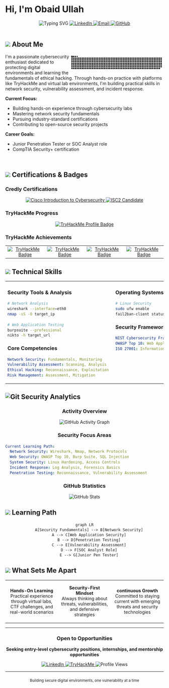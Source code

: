 # Hi, I'm Obaid Ullah

<div align="center">

<picture>
  <source media="(prefers-color-scheme: dark)" srcset="https://readme-typing-svg.demolab.com?font=Fira+Code&size=18&duration=3000&pause=1000&color=FF6B6B&background=00000000&center=true&vCenter=true&width=450&lines=Junior+Cybersecurity+Enthusiast;Network+Defense+Explorer;Ethical+Hacking+Learner">
  <source media="(prefers-color-scheme: light)" srcset="https://readme-typing-svg.demolab.com?font=Fira+Code&size=18&duration=3000&pause=1000&color=DC2626&background=00000000&center=true&vCenter=true&width=450&lines=Junior+Cybersecurity+Enthusiast;Network+Defense+Explorer;Ethical+Hacking+Learner">
  <img src="https://readme-typing-svg.demolab.com?font=Fira+Code&size=18&duration=3000&pause=1000&color=FF6B6B&background=00000000&center=true&vCenter=true&width=450&lines=Junior+Cybersecurity+Enthusiast;Network+Defense+Explorer;Ethical+Hacking+Learner" alt="Typing SVG" />
</picture>

<a href="https://linkedin.com/in/obaidullah-tech" target="_blank">
  <img src="https://img.shields.io/badge/LinkedIn-Connect-0077B5?style=flat&logo=linkedin&logoColor=white" alt="LinkedIn">
</a>
<a href="mailto:obaid@example.com" target="_blank">
  <img src="https://img.shields.io/badge/Email-Contact-D14836?style=flat&logo=gmail&logoColor=white" alt="Email">
</a>
<a href="https://github.com/obaid-git" target="_blank">
  <img src="https://img.shields.io/badge/GitHub-Follow-181717?style=flat&logo=github&logoColor=white" alt="GitHub">
</a>

</div>

<br>

## <img src="https://media.giphy.com/media/L1R1tvI9svkIWwpVYr/giphy.gif" width="35"> About Me

<picture>
  <source media="(prefers-color-scheme: dark)" srcset="https://raw.githubusercontent.com/Platane/snk/output/github-contribution-grid-snake-dark.svg">
  <source media="(prefers-color-scheme: light)" srcset="https://raw.githubusercontent.com/Platane/snk/output/github-contribution-grid-snake.svg">
  <img align="right" alt="Snake eating contributions" width="300" src="https://raw.githubusercontent.com/Platane/snk/output/github-contribution-grid-snake-dark.svg" />
</picture>

I'm a passionate cybersecurity enthusiast dedicated to protecting digital environments and learning the fundamentals of ethical hacking. Through hands-on practice with platforms like TryHackMe and virtual lab environments, I'm building practical skills in network security, vulnerability assessment, and incident response.

**Current Focus:**
- Building hands-on experience through cybersecurity labs
- Mastering network security fundamentals
- Pursuing industry-standard certifications
- Contributing to open-source security projects

**Career Goals:**
- Junior Penetration Tester or SOC Analyst role
- CompTIA Security+ certification

<br clear="right"/>

## <img src="https://media.giphy.com/media/VgCDAzcKvsR6OM0uWg/giphy.gif" width="35"> Certifications & Badges

### Credly Certifications
<div align="center">

<a href="https://www.credly.com/badges/cisco-introduction-to-cybersecurity" target="_blank">
  <img src="https://images.credly.com/size/150x150/images/af8c6b4e-fc31-47c4-8dcb-eb7a2065dc5b/I2CS__1_.png" alt="Cisco Introduction to Cybersecurity" />
</a>
<a href="https://www.credly.com/badges/isc2-candidate" target="_blank">
  <img src="https://images.credly.com/size/150x150/images/9180921d-4a13-429e-9357-6f9706a554f0/image.png" alt="ISC2 Candidate" />
</a>

</div>

### TryHackMe Progress
<div align="center">

<a href="https://tryhackme.com/p/obaid.tryhackme" target="_blank">
  <img src="https://tryhackme-badges.s3.amazonaws.com/obaid.tryhackme.png" alt="TryHackMe Profile Badge" width="400"/>
</a>

</div>

### TryHackMe Achievements
<div align="center">

<table>
<tr>
<td align="center" width="25%">
<a href="https://tryhackme.com/p/obaid.tryhackme" target="_blank">
<img src="https://obaid.live/wp-content/uploads/2025/09/83a187f40055de37efae5e91161213c4.png" width="180" alt="TryHackMe Badge"/>
</a>
</td>
<td align="center" width="25%">
<a href="https://tryhackme.com/p/obaid.tryhackme" target="_blank">
<img src="https://obaid.live/wp-content/uploads/2025/09/1534e8999f596c42a4edd8e256366ddb.png" width="180" alt="TryHackMe Badge"/>
</a>
</td>
<td align="center" width="25%">
<a href="https://tryhackme.com/p/obaid.tryhackme" target="_blank">
<img src="https://obaid.live/wp-content/uploads/2025/09/81126744d6583a15a1f3f764c457e8ad.png" width="180" alt="TryHackMe Badge"/>
</a>
</td>
<td align="center" width="25%">
<a href="https://tryhackme.com/p/obaid.tryhackme" target="_blank">
<img src="https://obaid.live/wp-content/uploads/2025/09/1db4c916884abdcf44bc2bd307e1a154.png" width="180" alt="TryHackMe Badge"/>
</a>
</td>
</tr>
</table>

</div>

## <img src="https://media.giphy.com/media/QssGEmpkyEOhBCb7e1/giphy.gif" width="35"> Technical Skills

<table>
<tr>
<td valign="top" width="50%">

### Security Tools & Analysis
```bash
# Network Analysis
wireshark --interface=eth0
nmap -sS -O target_ip

# Web Application Testing  
burpsuite --professional
nikto -h target_url
```

### Core Competencies
```yaml
Network Security: Fundamentals, Monitoring
Vulnerability Assessment: Scanning, Analysis  
Ethical Hacking: Reconnaissance, Exploitation
Risk Management: Assessment, Mitigation
```

</td>
<td valign="top" width="50%">

### Operating Systems
```bash
# Linux Security
sudo ufw enable
fail2ban-client status
```

### Security Frameworks
```yaml
NIST Cybersecurity Framework: Identify, Protect
OWASP Top 10: Web Application Security
ISO 27001: Information Security Management
```

</td>
</tr>
</table>

## <img src="https://media.giphy.com/media/W5eoZHPpUx9sapR0eu/giphy.gif" width="40px" alt="Git"> Security Analytics

<div align="center">

### **Activity Overview**
<picture>
  <source media="(prefers-color-scheme: dark)" srcset="https://github-readme-activity-graph.vercel.app/graph?username=obaid-git&custom_title=Security%20Learning%20Journey&bg_color=0D1117&color=FF6B6B&line=FF6B6B&point=FF6B6B&area_color=FF6B6B20&title_color=FFFFFF&area=true&hide_border=true">
  <source media="(prefers-color-scheme: light)" srcset="https://github-readme-activity-graph.vercel.app/graph?username=obaid-git&custom_title=Security%20Learning%20Journey&bg_color=FFFFFF&color=DC2626&line=DC2626&point=DC2626&area_color=FEE2E2&title_color=1F2937&area=true&hide_border=true">
  <img src="https://github-readme-activity-graph.vercel.app/graph?username=obaid-git&custom_title=Security%20Learning%20Journey&bg_color=0D1117&color=FF6B6B&line=FF6B6B&point=FF6B6B&area_color=FF6B6B20&title_color=FFFFFF&area=true&hide_border=true" alt="GitHub Activity Graph" />
</picture>

### **Security Focus Areas**
<div align="left">

```yaml
Current Learning Path:
  Network Security: Wireshark, Nmap, Network Protocols
  Web Security: OWASP Top 10, Burp Suite, SQL Injection
  System Security: Linux Hardening, Access Controls
  Incident Response: Log Analysis, Forensics Basics
  Penetration Testing: Reconnaissance, Vulnerability Assessment
```

</div>

### **GitHub Statistics**
<p align="center">
  <picture>
    <source 
      srcset="https://github-readme-stats-sigma-five.vercel.app/api?username=obaid-git&show_icons=true&theme=dark&include_all_commits=true&count_private=true&hide_border=true&bg_color=0D1117&title_color=FFFFFF&text_color=C9D1D9&icon_color=FF6B6B"
      media="(prefers-color-scheme: dark)"
    />
    <source
      srcset="https://github-readme-stats-sigma-five.vercel.app/api?username=obaid-git&show_icons=true&theme=default&include_all_commits=true&count_private=true&hide_border=true&bg_color=FFFFFF&title_color=1F2937&text_color=374151&icon_color=DC2626"
      media="(prefers-color-scheme: light)"
    />
    <img height="180em" src="https://github-readme-stats-sigma-five.vercel.app/api?username=obaid-git&show_icons=true&theme=dark&include_all_commits=true&count_private=true&hide_border=true&bg_color=0D1117&title_color=FFFFFF&text_color=C9D1D9&icon_color=FF6B6B" alt="GitHub Stats"/>
  </picture>
</p>

</div>

## <img src="https://media.giphy.com/media/LnQjpWaON8nhr21vNW/giphy.gif" width="35"> Learning Path

<div align="center">

```mermaid
graph LR
    A[Security Fundamentals] --> B[Network Security]
    A --> C[Web Application Security]
    B --> D[Penetration Testing]
    C --> E[Vulnerability Assessment]
    D --> F[SOC Analyst Role]
    E --> G[Junior Pen Tester]
```

</div>

## <img src="https://media.giphy.com/media/ZVik7pBtu9dNS/giphy.gif" width="35"> What Sets Me Apart

<table>
<tr>
<td width="33%" align="center">

**Hands-On Learning**
<br>
Practical experience through virtual labs, CTF challenges, and real-world scenarios

</td>
<td width="33%" align="center">

**Security-First Mindset**
<br>
Always thinking about threats, vulnerabilities, and defensive strategies

</td>
<td width="33%" align="center">

**continuous Growth**
<br>
Committed to staying current with emerging threats and security technologies

</td>
</tr>
</table>

---

<div align="center">

### Open to Opportunities
**Seeking entry-level cybersecurity positions, internships, and mentorship opportunities**

<a href="https://linkedin.com/in/obaidullah-tech" target="_blank">
  <img src="https://img.shields.io/badge/Professional_Network-DC2626?style=flat&logo=linkedin&logoColor=white" alt="LinkedIn">
</a>
<a href="https://tryhackme.com/p/obaid.tryhackme" target="_blank">
  <img src="https://img.shields.io/badge/Security_Practice-FF6B6B?style=flat&logo=tryhackme&logoColor=white" alt="TryHackMe">
</a>

<picture>
  <source media="(prefers-color-scheme: dark)" srcset="https://komarev.com/ghpvc/?username=obaid-git&style=flat&color=FF6B6B&label_color=0D1117">
  <source media="(prefers-color-scheme: light)" srcset="https://komarev.com/ghpvc/?username=obaid-git&style=flat&color=DC2626&label_color=FFFFFF">
  <img src="https://komarev.com/ghpvc/?username=obaid-git&style=flat&color=FF6B6B&label_color=0D1117" alt="Profile Views" />
</picture>

</div>

---

<div align="center">
<sub>Building secure digital environments, one vulnerability at a time</sub>
</div>
